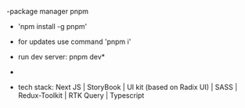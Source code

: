 -package manager pnpm

- 'npm install -g pnpm'

- for updates use command 'pnpm i'

- run dev server: pnpm dev*
*
- tech stack: Next JS | StoryBook | UI kit (based on Radix UI) | SASS | Redux-Toolkit | RTK Query | Typescript
